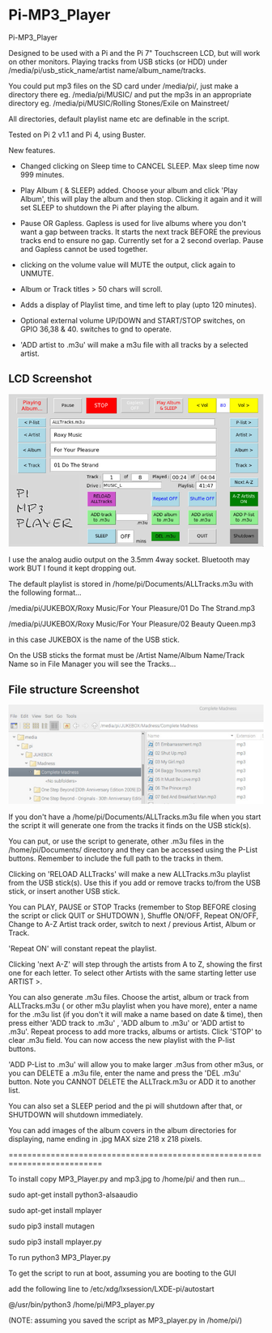 # Pi-MP3_Player
Pi-MP3_Player

Designed to be used with a Pi and the Pi 7" Touchscreen LCD, but will work on other monitors. Playing tracks from USB sticks (or HDD) under /media/pi/usb_stick_name/artist name/album_name/tracks.

You could put mp3 files on the SD card under /media/pi/, just make a directory there eg. /media/pi/MUSIC/ and put the mp3s in an appropriate directory eg. /media/pi/MUSIC/Rolling Stones/Exile on Mainstreet/

All directories, default playlist name etc are definable in the script.

Tested on Pi 2 v1.1 and Pi 4, using Buster.

New features.

- Changed clicking on Sleep time to CANCEL SLEEP. Max sleep time now 999 minutes.

- Play Album ( & SLEEP) added. Choose your album and click 'Play Album', this will play the album and then stop. Clicking it again and it will set SLEEP to shutdown the Pi after playing the album.

- Pause OR Gapless. Gapless is used for live albums where you don't want a gap between tracks. It starts the next track BEFORE the previous tracks end to ensure no gap. Currently set for a 2 second overlap. Pause and Gapless cannot be used together.

- clicking on the volume value will MUTE the output, click again to UNMUTE.

- Album or Track titles > 50 chars will scroll.

- Adds a display of Playlist time, and time left to play (upto 120 minutes).

- Optional external volume UP/DOWN and START/STOP switches, on GPIO 36,38 & 40. switches to gnd to operate.

- 'ADD artist to .m3u' will make a m3u file with all tracks by a selected artist.

## LCD Screenshot

![screenshot](lcd.jpg)

I use the analog audio output on the 3.5mm 4way socket. Bluetooth may work BUT I found it kept dropping out.

The default playlist is stored in /home/pi/Documents/ALLTracks.m3u with the following format...

/media/pi/JUKEBOX/Roxy Music/For Your Pleasure/01 Do The Strand.mp3

/media/pi/JUKEBOX/Roxy Music/For Your Pleasure/02 Beauty Queen.mp3

in this case JUKEBOX is the name of the USB stick. 

On the USB sticks the format must be /Artist Name/Album Name/Track Name 
so in File Manager you will see the Tracks...

## File structure Screenshot

![screenshot](tree.jpg)

If you don't have a /home/pi/Documents/ALLTracks.m3u file when you start the script it will generate one from the tracks it finds on the USB stick(s).

You can put, or use the script to generate, other .m3u files in the /home/pi/Documents/ directory and they can be accessed using the P-List buttons.
Remember to include the full path to the tracks in them.

Clicking on 'RELOAD ALLTracks' will make a new ALLTracks.m3u playlist from the USB stick(s). Use this if you add or remove tracks to/from the USB stick, or insert another USB stick.

You can PLAY, PAUSE or STOP Tracks (remember to Stop BEFORE closing the script or click QUIT or SHUTDOWN ), Shuffle ON/OFF, Repeat ON/OFF, Change to A-Z Artist track order, switch to next / previous Artist, Album or Track.

'Repeat ON' will constant repeat the playlist.

Clicking 'next A-Z' will step through the artists from A to Z, showing the first one for each letter. To select other Artists with the same starting letter use ARTIST >.

You can also generate .m3u files. Choose the artist, album or track from ALLTracks.m3u ( or other m3u playlist when you have more), enter a name for the .m3u list (if you don't it will make a name based on date & time), then press either 'ADD track to .m3u' , 'ADD album to .m3u' or 'ADD artist to .m3u'. Repeat process to add more tracks, albums or artists. Click 'STOP' to clear .m3u field. You can now access the new playlist with the P-list buttons. 

'ADD P-List to .m3u' will allow you to make larger .m3us from other m3us, or you can DELETE a .m3u file, enter the name and press the 'DEL .m3u' button. Note you CANNOT DELETE the ALLTrack.m3u or ADD it to another list.

You can also set a SLEEP period and the pi will shutdown after that, or SHUTDOWN will shutdown immediately.

You can add images of the album covers in the album directories for displaying, name ending in .jpg MAX size 218 x 218 pixels.

==========================================================================

To install copy MP3_Player.py and mp3.jpg to /home/pi/ and then run...

sudo apt-get install python3-alsaaudio

sudo apt-get install mplayer

sudo pip3 install mutagen

sudo pip3 install mplayer.py

To run python3 MP3_Player.py

To get the script to run at boot, assuming you are booting to the GUI

add the following line to /etc/xdg/lxsession/LXDE-pi/autostart

@/usr/bin/python3 /home/pi/MP3_player.py 

(NOTE: assuming you saved the script as MP3_player.py in /home/pi/)
